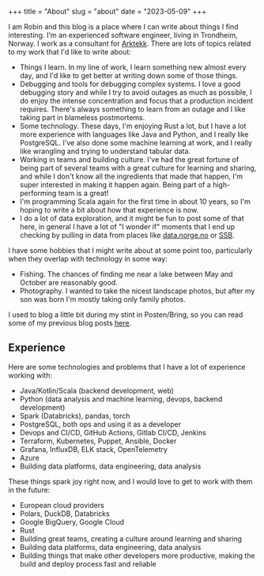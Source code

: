 +++
title = "About"
slug = "about"
date = "2023-05-09"
+++

I am Robin and this blog is a place where I can write about things I find
interesting. I'm an experienced software engineer, living in Trondheim, Norway.
I work as a consultant for [Arktekk](https://arktekk.no/). There are lots of topics
related to my work that I'd like to write about:

- Things I learn. In my line of work, I learn something new almost every day, and
  I'd like to get better at writing down some of those things.
- Debugging and tools for debugging complex systems. I love a good debugging
  story and while I try to avoid outages as much as possible, I do enjoy the
  intense concentration and focus that a production incident requires. There's
  always something to learn from an outage and I like taking part in blameless postmortems.
- Some technology. These days, I'm enjoying Rust a lot, but I have a lot more
  experience with languages like Java and Python, and I really like PostgreSQL.
  I've also done some machine learning at work, and I really like wrangling
  and trying to understand tabular data.
- Working in teams and building culture. I've had the great fortune of being
  part of several teams with a great culture for learning and sharing, and while I don't know
  all the ingredients that made that happen, I'm super interested in making
  it happen again. Being part of a high-performing team is a great!
- I'm programming Scala again for the first time in about 10 years, so I'm
  hoping to write a bit about how that experience is now.
- I do a lot of data exploration, and it might be fun to post some of that
  here, in general I have a lot of "I wonder if" moments that I end up
  checking by pulling in data from places like
  [data.norge.no](https://data.norge.no/) or [SSB](https://www.ssb.no/).

I have some hobbies that I might write about at some point too, particularly
when they overlap with technology in some way:

- Fishing. The chances of finding me near a lake between May and October are
  reasonably good.
- Photography. I wanted to take the nicest landscape photos, but after my son
  was born I'm mostly taking only family photos.

I used to blog a little bit during my stint in Posten/Bring, so you can read
some of my previous blog posts [here](https://developer.bring.com/blog).

## Experience

Here are some technologies and problems that I have a lot of experience working with:

- Java/Kotlin/Scala (backend development, web)
- Python (data analysis and machine learning, devops, backend development)
- Spark (Databricks), pandas, torch
- PostgreSQL, both ops and using it as a developer
- Devops and CI/CD, GitHub Actions, Gitlab CI/CD, Jenkins
- Terraform, Kubernetes, Puppet, Ansible, Docker
- Grafana, InfluxDB, ELK stack, OpenTelemetry
- Azure
- Building data platforms, data engineering, data analysis

These things spark joy right now, and I would love to get to work with them in the future:

- European cloud providers
- Polars, DuckDB, Databricks
- Google BigQuery, Google Cloud
- Rust
- Building great teams, creating a culture around learning and sharing
- Building data platforms, data engineering, data analysis
- Building things that make other developers more productive, making the build and deploy process fast and reliable
